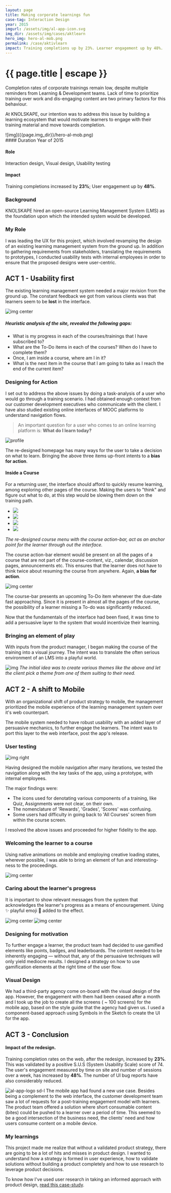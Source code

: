 ```yaml
---
layout: page
title: Making corporate learnings fun
case-tag: Interaction Design
year: 2015
imgurl: /assets/img/al-app-icon.svg
img_dir: /assets/img/cases/aktlearn
hero_img: hero-al-mob.png
permalink: /case/aktivlearn
impact: Training completions up by 23%. Learner engagement up by 48%.
---
```

<div class="overview">
<h1 class="post-title">{{ page.title | escape }}</h1>

Completion rates of corporate trainings remain low, despite multiple reminders from Learning & Development teams. Lack of time to prioritize training over work and dis-engaging content are two primary factors for this behaviour.

At KNOLSKAPE, our intention was to address this issue by building a learning ecosystem that would motivate learners to engage with their training material and move towards completion.

<div class="row">
<div class="col hero-img">
![img]({{page.img_dir}}/hero-al-mob.png)
</div>

<div class="col">
#### Duration
Year of 2015

#### Role
Interaction design, Visual design, Usability testing

#### Impact
Training completions increased by <b>23%</b>; User engagement up by <b>48%</b>.
</div>
</div>
</div>

### Background

KNOLSKAPE hired an open-source Learning Management System (LMS) as the foundation upon which the intended system would be developed.

### My Role
I was leading the UX for this project, which involved revamping the design of an existing learning management system from the ground up. In addition to gathering requirements from stakeholders, translating the requirements to prototypes, I conducted usability tests with internal employees in order to ensure that the proposed designs were user-centric.

## ACT 1 - Usability first

The existing learning management system needed a major revision from the ground up. The constant feedback we got from various clients was that learners seem to be **lost** in the interface.

![img center]({{page.img_dir}}/old-course-home.png)

##### Heuristic analysis of the site, revealed the following gaps:
- What is my progress in each of the courses/trainings that I have subscribed to?
- What are the To-Do items in each of the courses? When do I have to complete them?
- Once, I am inside a course, where am I in it?
- What is the next item in the course that I am going to take as I reach the end of the current item?

### Designing for Action
I set out to address the above issues by doing a task-analysis of a user who would go through a training scenario. I had obtained enough context from our customer development executives who communicate with the client. I have also studied existing online interfaces of MOOC platforms to understand navigation flows.

>An important question for a user who comes to an online learning platform is: 
**What do I learn today?**

<div class="full-width"><img src="{{page.img_dir}}/profile-home.png" alt="profile">
</div>

The re-designed homepage has many ways for the user to take a decision on what to learn. Bringing the above three items up-front intents to a **bias for action**.

#### Inside a Course
For a returning user, the interface should afford to quickly resume learning, among exploring other pages of the course. Making the users to "think" and figure out what to do, at this step would be slowing them down on the training path.

<div id="course-bar"></div>
<ul>
	<li data-thumb="{{page.img_dir}}/thumb-0.svg"><img src="{{page.img_dir}}/course-bar-0.png"></li>
	<li data-thumb="{{page.img_dir}}/thumb-1.svg"><img src="{{page.img_dir}}/course-bar-1.jpg"></li>
	<li data-thumb="{{page.img_dir}}/thumb-2.svg"><img src="{{page.img_dir}}/course-bar-2.png"></li>
	<li data-thumb="{{page.img_dir}}/thumb-3.svg"><img src="{{page.img_dir}}/course-bar-3.jpg"></li>
</ul>

*The re-designed course menu with the course action-bar, act as an anchor point for the learner through out the interface.*

The course action-bar element would be present on all the pages of a course that are not part of the course-content, viz., calendar, discussion pages, announcements etc. This ensures that the learner does not have to think twice about resuming the course from anywhere. Again, **a bias for action**.

![img center]({{page.img_dir}}/course-bar-todo.png)

The course-bar presents an upcoming To-Do item whenever the due-date fast approaching. Since it is present in almost all the pages of the course, the possibility of a learner missing a To-do was significantly reduced.

Now that the fundamentals of the interface had been fixed, it was time to add a persuasive layer to the system that would incentivize their learning.

### Bringing an element of play

With inputs from the product manager, I began making the course of the training into a visual journey. The intent was to translate the often serious environment of an LMS into a playful world. 

![img]({{page.img_dir}}/al_web_road.png)
*The initial idea was to create various themes like the above and let the client pick a theme from one of them suiting to their need.*

## ACT 2 - A shift to Mobile

With an organizational shift of product strategy to mobile, the management prioritized the mobile experience of the learning management system over it's web counterpart.

The mobile system needed to have robust usability with an added layer of persuasive mechanics, to further engage the learners. The intent was to port this layer to the web interface, post the app's release.

### User testing 

![img right]({{page.img_dir}}/al-mobile-nav-screen.png)

Having designed the mobile navigation after many iterations, we tested the navigation along with the key tasks of the app, using a prototype, with internal employees.

The major findings were: 
- The icons used for denotating various components of a training, like Quiz, Assignments were not clear, on their own.
- The nomenclature of 'Rewards', 'Grades', 'Scores' was confusing.
- Some users had difficulty in going back to 'All Courses' screen from within the course screen.

I resolved the above issues and proceeded for higher fidelity to the app.
<p style="clear: both"></p>

### Welcoming the learner to a course

Using native animations on mobile and employing creative loading states, wherever possible, I was able to bring an element of fun and interesting-ness to the proceedings.

![img center](https://s3-us-west-2.amazonaws.com/notion-static/a1c637f0177e4556ba7568d1360ac8ee/AL-mob-loading-states.gif)

### Caring about the learner's progress

It is important to show relevant messages from the system that acknowledges the learner's progress as a means of encouragement. Using ✨ playful emoji 🙌 added to the effect.

![img center]({{page.img_dir}}/pr-1-cut.png)
![img center]({{page.img_dir}}/pr-2-cut.png)

### Designing for motivation

To further engage a learner, the product team had decided to use gamified elements like points, badges, and leaderboards. The content needed to be inherently engaging — without that, any of the persuasive techniques will only yield mediocre results. I designed a strategy on how to use gamification elements at the right time of the user flow.

<!-- However, unfortunately, most people choose to sprinkle these techniques thinking that they would work in any context and our team was leaning on using these tools as magic dust. I took it upon myself to educate the team about this and I designed a strategy on how to use gamification elements at the right time of the user flow.
 -->
<!-- ![img center]({{page.img_dir}}/badges.svg)
*Some of the badges awarded to the learner in a training scenario.* -->

### Visual Design

We had a third-party agency come on-board with the visual design of the app. However, the engagement with them had been ceased after a month and I took up the job to create all the screens ( ~ 100 screens) for the mobile app, based on the style guide that the agency had given us. I used a component-based approach using Symbols in the Sketch to create the UI for the app.

## ACT 3 - Conclusion

#### Impact of the redesign.
Training completion rates on the web, after the redesign, increased by <b>23%</b>. This was validated by a positive S.U.S (System Usability Scale) score of 74. The user's engagement measured by time on site and number of sessions over a week, has increased by <b>48%</b>. The number of UI bug reports have also considerably reduced.

![al-app-logo sd-l]({{page.img_dir}}/al-app-icon.svg)
The mobile app had found a new use case. Besides being a complement to the web interface, the customer development team saw a lot of requests for a post-training engagement model with learners. The product team offered a solution where short consumable content (bites) could be pushed to a learner over a period of time. This seemed to be a good intersection of the business need, the clients' need and how users consume content on a mobile device.

### My learnings

This project made me realize that without a validated product strategy, there are going to be a lot of hits and misses in product design. I wanted to understand how a strategy is formed in user experience, how to validate solutions without building a product completely and how to use research to leverage product decisions.

To know how I've used user research in taking an informed approach with product design, [read this case-study](/case/sales-user-research).